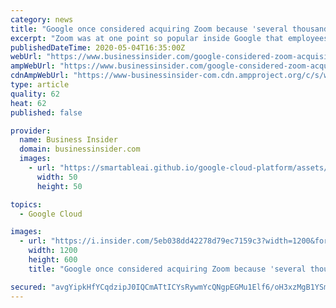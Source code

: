 ```yaml
---
category: news
title: "Google once considered acquiring Zoom because 'several thousand' employees preferred it to Google's own product"
excerpt: "Zoom was at one point so popular inside Google that employees weighed an acquisition of the videoconferencing company, a new report claims."
publishedDateTime: 2020-05-04T16:35:00Z
webUrl: "https://www.businessinsider.com/google-considered-zoom-acquisition-report-2020-5"
ampWebUrl: "https://www.businessinsider.com/google-considered-zoom-acquisition-report-2020-5?amp"
cdnAmpWebUrl: "https://www-businessinsider-com.cdn.ampproject.org/c/s/www.businessinsider.com/google-considered-zoom-acquisition-report-2020-5?amp"
type: article
quality: 62
heat: 62
published: false

provider:
  name: Business Insider
  domain: businessinsider.com
  images:
    - url: "https://smartableai.github.io/google-cloud-platform/assets/images/organizations/businessinsider.com-50x50.jpg"
      width: 50
      height: 50

topics:
  - Google Cloud

images:
  - url: "https://i.insider.com/5eb038dd42278d79ec7159c3?width=1200&format=jpeg"
    width: 1200
    height: 600
    title: "Google once considered acquiring Zoom because 'several thousand' employees preferred it to Google's own product"

secured: "avgYipkHfYCqdzipJ0IQCmATtICYsRywmYcQNgpEGMu1Elf6/oH3xzMgB1YSmaJs5A1/FL3eTIO6VJpwtvzS34/c2wJYV+mrpU3gHsAK2ZIQDTkiX1PwfaaoJj0MggJR4gXuCpxiUm2gVXqrZRCof0G0UjfYLYyLcaepYaSRbykVgSs8UmXG/02RdKodhjGa8O7RbuWLotemDV/hWiQulZTrD1zZI6vSqn59IdbYmYBx+/EN6XVupeKbB58mf5F0EE3NjzJw0s/Voi4lq3hhOeS7TtRGKs/dYUQjn685MSU4QNpLz1/uRWeURZ5VQdS6PKmf1PyB+UIF1Fy8ZefOnr+gNScfl1UBlVkeZyjL7o7yf+OTQpSfmOVyghgvVKHBS66FZujh6qzZCi9cQiBt1LJXavOVz8qT0Mqv96Z5tKKVvEVI0/WI4vfBd7hJQEDpPGj3HVh6gIXAmf2eixErKnGVO+pHLrOd5mybxGbZq6k=;6oO/EIjGwDhJgjqbayF7mw=="
---
```


